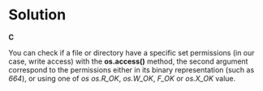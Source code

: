 # Solution

**C**

You can check if a file or directory have a specific set permissions (in our case, write access) with the **os.access()** method, the second argument correspond
to the permissions either in its binary representation (such as *664*), or using one of *os* *os.R_OK*, *os.W_OK*, *F_OK* or *os.X_OK* value.
